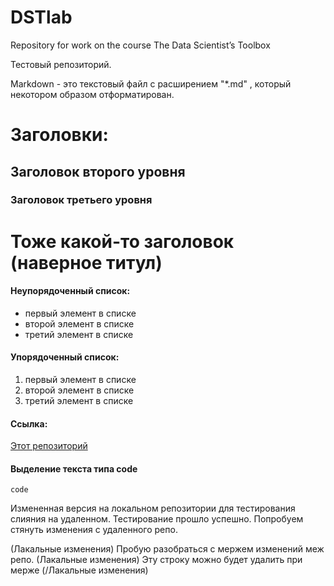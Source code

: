 # DSTlab
Repository for work on the course The Data Scientist’s Toolbox

Тестовый репозиторий.

Markdown - это текстовый файл с расширением "*.md" , который некотором образом отформатирован.

# Заголовки:

## Заголовок второго уровня
### Заголовок третьего уровня
Тоже какой-то заголовок (наверное титул)
====================



#### Неупорядоченный список:

* первый элемент в списке
* второй элемент в списке
* третий элемент в списке

#### Упорядоченный список:

1. первый элемент в списке
1. второй элемент в списке
1. третий элемент в списке

#### Ссылка: 

[Этот репозиторий](https://github.com/Garisik/datasciencecoursera.git)

#### Выделение текста типа code

`code`


Измененная версия на локальном репозитории для тестирования слияния на удаленном.
Тестирование прошло успешно. Попробуем стянуть изменения с удаленного репо.

(Лакальные изменения)
    Пробую разобраться с мержем изменений меж репо. (Лакальные изменения)
    Эту строку можно будет удалить при мерже
(/Лакальные изменения)

